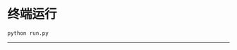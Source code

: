 # 终端运行

```shell
python run.py
```
**********************************************************************************